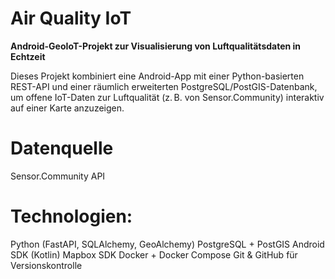 # Air Quality IoT

**Android-GeoIoT-Projekt zur Visualisierung von Luftqualitätsdaten in Echtzeit**

Dieses Projekt kombiniert eine Android-App mit einer Python-basierten REST-API und einer räumlich erweiterten PostgreSQL/PostGIS-Datenbank, um offene IoT-Daten zur Luftqualität (z. B. von Sensor.Community) interaktiv auf einer Karte anzuzeigen.

# Datenquelle

Sensor.Community API


# Technologien:

Python (FastAPI, SQLAlchemy, GeoAlchemy)
PostgreSQL + PostGIS
Android SDK (Kotlin)
Mapbox SDK
Docker + Docker Compose
Git & GitHub für Versionskontrolle
